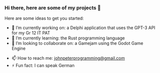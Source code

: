 ### Hi there, here are some of my projects 👋


Here are some ideas to get you started:

- 🔭 I’m currently working on: a Delphi application that uses the GPT-3 API for my Gr 12 IT PAT
- 🌱 I’m currently learning: the Rust programming language
- 👯 I’m looking to collaborate on: a Gamejam using the Godot Game Engine
<!-- - 🤔 I’m looking for help with ...
- - 💬 Ask me about:   -->
- 📫 How to reach me: johnpeterprogramming@gmail.com
- ⚡ Fun fact: I can speak German

